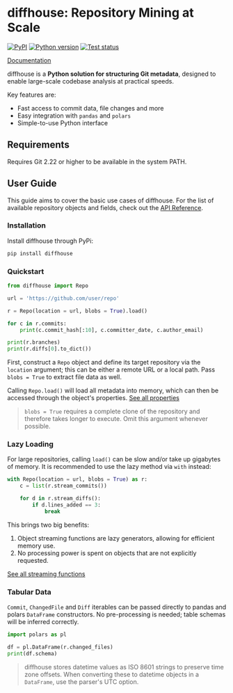 # diffhouse: Repository Mining at Scale

[![PyPI](https://img.shields.io/pypi/v/diffhouse)](https://pypi.org/project/diffhouse/) [![Python version](https://img.shields.io/python/required-version-toml?tomlFilePath=https%3A%2F%2Fraw.githubusercontent.com%2Fvupdivup%2Fdiffhouse%2Fmain%2Fpyproject.toml)](https://pypi.org/project/diffhouse/) [![Test status](https://img.shields.io/github/actions/workflow/status/vupdivup/diffhouse/os-test.yml?label=tests)](https://github.com/vupdivup/diffhouse/actions/workflows/os-test.yml)

[Documentation](https://vupdivup.github.io/diffhouse/)

<!-- home-start -->

diffhouse is a **Python solution for structuring Git metadata**, designed to enable
large-scale codebase analysis at practical speeds.

Key features are:

- Fast access to commit data, file changes and more
- Easy integration with `pandas` and `polars`
- Simple-to-use Python interface

## Requirements

Requires Git 2.22 or higher to be available in the system PATH.

<!-- home-end -->

## User Guide

<!-- user-guide-start -->

This guide aims to cover the basic use cases of diffhouse. For the list of
available repository objects and fields, check out the
[API Reference](https://vupdivup.github.io/diffhouse/api-reference).

### Installation

Install diffhouse through PyPi:

```sh
pip install diffhouse
```

### Quickstart

```python
from diffhouse import Repo

url = 'https://github.com/user/repo'

r = Repo(location = url, blobs = True).load()

for c in r.commits:
    print(c.commit_hash[:10], c.committer_date, c.author_email)

print(r.branches)
print(r.diffs[0].to_dict())
```

First, construct a `Repo` object and define
its target repository via the `location` argument; this can be either a
remote URL or a local path. Pass `blobs = True` to extract file data as well.

Calling `Repo.load()` will load all metadata into memory, which can
then be accessed through the object's properties.
[See all properties](https://vupdivup.github.io/diffhouse/api-reference/#diffhouse.Repo.branches)

> `blobs = True` requires a complete clone of the repository and therefore
> takes longer to execute. Omit this argument whenever possible.

### Lazy Loading

For large repositories, calling
`load()` can be slow and/or take up gigabytes of memory. It is recommended to
use the lazy method via `with` instead:

```python
with Repo(location = url, blobs = True) as r:
    c = list(r.stream_commits())

    for d in r.stream_diffs():
        if d.lines_added == 3:
            break
```

This brings two big benefits:

1. Object streaming functions are lazy generators, allowing for efficient memory use.
2. No processing power is spent on objects that are not explicitly requested.

[See all streaming functions](https://vupdivup.github.io/diffhouse/api-reference/#diffhouse.Repo.stream_commits)

### Tabular Data

`Commit`, `ChangedFile` and `Diff` iterables can be passed directly to
pandas and polars `DataFrame` constructors. No pre-processing is needed;
table schemas will be inferred correctly.

```python
import polars as pl

df = pl.DataFrame(r.changed_files)
print(df.schema)
```

> diffhouse stores datetime values as ISO 8601 strings to preserve time zone
> offsets. When converting these to datetime objects in a `DataFrame`, use
> the parser's UTC option.

<!-- user-guide-end -->
